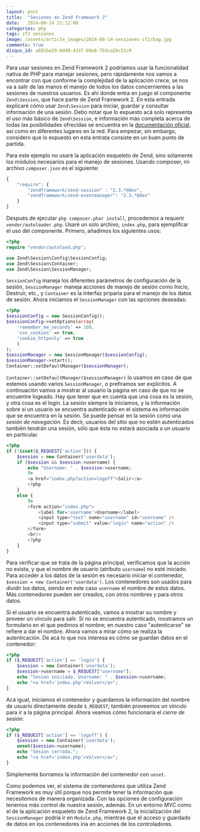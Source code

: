 ```yaml
---
layout: post
title:  "Sesiones en Zend Framework 2"
date:   2014-08-14 21:12:00
categories: php
tags: zf2 sesiones
image: /assets/article_images/2014-08-14-sessiones-zf2/bag.jpg
comments: true
disqus_id: a691ba29-6d49-4337-b9a8-7b3ca2bc51c9
---
```


Para usar sesiones en Zend Framework 2 podríamos usar la funcionalidad nativa de PHP para manejar sesiones, pero rápidamente nos vamos a encontrar con que conforme la complejidad de la aplicación crece, se nos va a salir de las manos el manejo de todos los datos concernientes a las sesiones de nuestros usuarios. Es ahí donde entra en juego el componente `Zend\Session`, que hace parte de Zend Framework 2. En esta entrada explicaré cómo usar `Zend\Session` para iniciar, guardar y consultar información de una sesión. Debo notar que lo expuesto acá solo representa el uso más básico de `Zend\Session`, e información más completa acerca de todas las posibilidades ofrecidas se encuentra en la <a href="http://framework.zend.com/manual/2.3/en/modules/zend.session.config.html">documentación oficial</a>, así como en diferentes lugares en la red. Para empezar, sin embargo, considero que lo expuesto en esta entrata consiste en un buen punto de partida.

Para este ejemplo no usaré la aplicación esqueleto de Zend, sino sólamente los módulos necesarios para el manejo de sesiones. Usando composer, mi archivo `composer.json` es el siguiente:

~~~ javascript
{
	"require": {
		"zendframework/zend-session" : "2.3.*@dev",
		"zendframework/zend-eventmanager": "2.3.*@dev"
	}
}
~~~

Después de ejecutar `php composer.phar install`, procedemos a requerir `vendor/autoloader.php`. Usaré un solo archivo, `index.php`, para ejemplifcar el uso del componente. Primero, añadimos los siguientes usos:

~~~ php
<?php
require "vendor/autoload.php";

use Zend\Session\Config\SessionConfig;
use Zend\Session\Container;
use Zend\Session\SessionManager;
~~~

`SessionConfig` maneja los diferentes parámetros de configuración de la sesión, `SessionManager` maneja acciones de manejo de sesión como Inicio, Destruír, etc., y `Container` es la interfaz priparia para el manejo de los datos de sesión. Ahora iniciamos el `SessionManager` con las opciones deseadas:

~~~ php
<?php
$sessionConfig = new SessionConfig();
$sessionConfig->setOptions(array(
	'remember_me_seconds' => 180,
	'use_cookies' => true,
	'cookie_httponly' => true
	)
);
$sessionManager = new SessionManager($sessionConfig);
$sessionManager->start();
Container::setDefaultManager($sessionManager);
~~~

`Container::setDefaultManager($sessionManager)` lo usamos en caso de que estemos usando varios `SessionManager`, o prefiramos ser explícitos. A continuación vamos a mostrar al usuario la página en caso de que no se encuentre logeado. Hay que tener que en cuenta que una cosa es la sesión, y otra cosa es el login. La sesión siempre la iniciamos, y la información sobre si un usuario se encuentra autenticado en el sistema es información que se encuentra en la sesión. Se puede pensar en la sesión como una _sesión de navegación_. Es decir, usuarios del sitio que no estén autenticados también tendrán una sesión, sólo que ésta no estará asociada a un usuario en particular.

~~~ php
<?php
if (!isset($_REQUEST['action'])) {
	$session = new Container('userdata');
	if ($session && $session->username) {
		echo "Username: " . $session->username;
		?>
		<a href="index.php?action=logoff">Salir</a>
		<?php
	}
	else {
		?>
		<form action="index.php">
			<label for='username'>Username</label>
			<input type="text" name="username" id="username" />
			<input type="submit" value="login" name="action" />
		</form>
		<br/>
		<?php
	}
}
~~~

Para verificar que se trata de la página principal, verificamos que la acción no exista, y que el nombre de usuario (atributo `username`) no esté iniciado. Para acceder a los datos de la sesión es necesario iniciar el contenedor, `$session = new Container('userdata')`. Los contenedores son usados para dividir los datos, siendo en este caso `username` el nombre de estos datos. Más contenedores pueden ser creados, con otros nombres y para otros datos.

Si el usuario se encuentra autenticado, vamos a mostrar su nombre y proveer un vínculo para salir. Si no se encuentra autenticado, mostramos un formulario en el que pedimos el nombre; en nuestro caso "autenticarse" se refiere a dar el nombre. Ahora vamos a mirar cómo se realiza la autenticación. De acá lo que nos interesa es cómo se guardan datos en el contenedor:

~~~ php
<?php
if ($_REQUEST['action'] == 'login') {
	$session = new Container('userdata');
	$session->username = $_REQUEST["username"];
	echo "Sesion iniciada. Username: " . $session->username;	
	echo "<a href='index.php'>Volver</a>";
}
~~~

Acá igual, iniciamos el contenedor y guardamos la información del nombre de usuario directamente desde `$_REQUEST`; también proveemos un vínculo para ir a la página principal. Ahora veamos cómo funcionaría el _cierre de sesión_:

~~~ php
<?php
if ($_REQUEST['action'] == 'logoff') {
	$session = new Container('userdata');
	unset($session->username);
	echo "Sesion cerrada.";
	echo "<a href='index.php'>Volver</a>";
}
~~~

Simplemente borramos la información del contenedor con `unset`.

Como podemos ver, el sistema de contenedores que utiliza Zend Framework es muy útil porque nos permite tener la información que necesitemos de manera organizada. Con las opciones de configuración tenemos más control de nuestra sesión, además. En un entorno MVC como el de la aplicación esqueleto de Zend Framework 2, la inicialización del `SessionManager` podría ir en `Module.php`, mientras que el acceso y guardado de datos en los contenedores iría en acciones de los controladores.